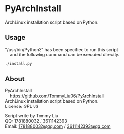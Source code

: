 # PyArchInstall
ArchLinux installation script based on Python.<br/>

## Usage
"/usr/bin/Python3" has been specified to run this script<br/>
&nbsp;&nbsp;&nbsp;&nbsp;and the following command can be executed directly.<br/>

```bash
./install.py
```

## About
PyArchInstall<br/>
&nbsp;&nbsp;&nbsp;&nbsp;https://github.com/TommyLiu06/PyArchInstall<br/>
ArchLinux installation script based on Python.<br/>
License: GPL v3<br/>

Script write by Tommy Liu<br/>
QQ: 1781880032 / 3611142393<br/>
Email: 1781880032@qq.com / 3611142393@qq.com<br/>
